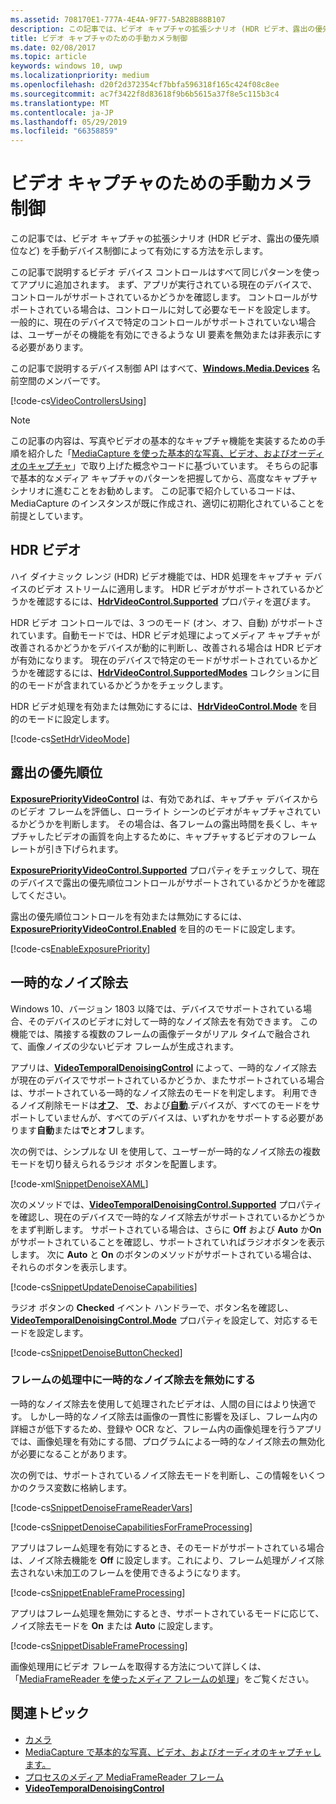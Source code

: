 ```yaml
---
ms.assetid: 708170E1-777A-4E4A-9F77-5AB28B88B107
description: この記事では、ビデオ キャプチャの拡張シナリオ (HDR ビデオ、露出の優先順位など) を手動デバイス制御によって有効にする方法を示します。
title: ビデオ キャプチャのための手動カメラ制御
ms.date: 02/08/2017
ms.topic: article
keywords: windows 10, uwp
ms.localizationpriority: medium
ms.openlocfilehash: d20f2d372354cf7bbfa596318f165c424f08c8ee
ms.sourcegitcommit: ac7f3422f8d83618f9b6b5615a37f8e5c115b3c4
ms.translationtype: MT
ms.contentlocale: ja-JP
ms.lasthandoff: 05/29/2019
ms.locfileid: "66358859"
---
```

# <a name="manual-camera-controls-for-video-capture"></a>ビデオ キャプチャのための手動カメラ制御



この記事では、ビデオ キャプチャの拡張シナリオ (HDR ビデオ、露出の優先順位など) を手動デバイス制御によって有効にする方法を示します。

この記事で説明するビデオ デバイス コントロールはすべて同じパターンを使ってアプリに追加されます。 まず、アプリが実行されている現在のデバイスで、コントロールがサポートされているかどうかを確認します。 コントロールがサポートされている場合は、コントロールに対して必要なモードを設定します。 一般的に、現在のデバイスで特定のコントロールがサポートされていない場合は、ユーザーがその機能を有効にできるような UI 要素を無効または非表示にする必要があります。

この記事で説明するデバイス制御 API はすべて、[**Windows.Media.Devices**](https://docs.microsoft.com/uwp/api/Windows.Media.Devices) 名前空間のメンバーです。

[!code-cs[VideoControllersUsing](./code/BasicMediaCaptureWin10/cs/MainPage.xaml.cs#SnippetVideoControllersUsing)]

> [!NOTE] 
> この記事の内容は、写真やビデオの基本的なキャプチャ機能を実装するための手順を紹介した「[MediaCapture を使った基本的な写真、ビデオ、およびオーディオのキャプチャ](basic-photo-video-and-audio-capture-with-MediaCapture.md)」で取り上げた概念やコードに基づいています。 そちらの記事で基本的なメディア キャプチャのパターンを把握してから、高度なキャプチャ シナリオに進むことをお勧めします。 この記事で紹介しているコードは、MediaCapture のインスタンスが既に作成され、適切に初期化されていることを前提としています。

## <a name="hdr-video"></a>HDR ビデオ

ハイ ダイナミック レンジ (HDR) ビデオ機能では、HDR 処理をキャプチャ デバイスのビデオ ストリームに適用します。 HDR ビデオがサポートされているかどうかを確認するには、[**HdrVideoControl.Supported**](https://docs.microsoft.com/uwp/api/windows.media.devices.hdrvideocontrol.supported) プロパティを選びます。

HDR ビデオ コントロールでは、3 つのモード (オン、オフ、自動) がサポートされています。自動モードでは、HDR ビデオ処理によってメディア キャプチャが改善されるかどうかをデバイスが動的に判断し、改善される場合は HDR ビデオが有効になります。 現在のデバイスで特定のモードがサポートされているかどうかを確認するには、[**HdrVideoControl.SupportedModes**](https://docs.microsoft.com/uwp/api/windows.media.devices.hdrvideocontrol.supportedmodes) コレクションに目的のモードが含まれているかどうかをチェックします。

HDR ビデオ処理を有効または無効にするには、[**HdrVideoControl.Mode**](https://docs.microsoft.com/uwp/api/windows.media.devices.hdrvideocontrol.mode) を目的のモードに設定します。

[!code-cs[SetHdrVideoMode](./code/BasicMediaCaptureWin10/cs/MainPage.xaml.cs#SnippetSetHdrVideoMode)]

## <a name="exposure-priority"></a>露出の優先順位

[  **ExposurePriorityVideoControl**](https://docs.microsoft.com/uwp/api/Windows.Media.Devices.ExposurePriorityVideoControl) は、有効であれば、キャプチャ デバイスからのビデオ フレームを評価し、ローライト シーンのビデオがキャプチャされているかどうかを判断します。 その場合は、各フレームの露出時間を長くし、キャプチャしたビデオの画質を向上するために、キャプチャするビデオのフレーム レートが引き下げられます。

[  **ExposurePriorityVideoControl.Supported**](https://docs.microsoft.com/uwp/api/windows.media.devices.exposurepriorityvideocontrol.supported) プロパティをチェックして、現在のデバイスで露出の優先順位コントロールがサポートされているかどうかを確認してください。

露出の優先順位コントロールを有効または無効にするには、[**ExposurePriorityVideoControl.Enabled**](https://docs.microsoft.com/uwp/api/windows.media.devices.exposurepriorityvideocontrol.enabled) を目的のモードに設定します。

[!code-cs[EnableExposurePriority](./code/BasicMediaCaptureWin10/cs/MainPage.xaml.cs#SnippetEnableExposurePriority)]

## <a name="temporal-denoising"></a>一時的なノイズ除去
Windows 10、バージョン 1803 以降では、デバイスでサポートされている場合、そのデバイスのビデオに対して一時的なノイズ除去を有効できます。 この機能では、隣接する複数のフレームの画像データがリアル タイムで融合されて、画像ノイズの少ないビデオ フレームが生成されます。

アプリは、[**VideoTemporalDenoisingControl**](https://docs.microsoft.com/uwp/api/windows.media.devices.videotemporaldenoisingcontrol) によって、一時的なノイズ除去が現在のデバイスでサポートされているかどうか、またサポートされている場合は、サポートされている一時的なノイズ除去のモードを判定します。 利用できるノイズ削除モードは[**オフ**](https://docs.microsoft.com/uwp/api/windows.media.devices.videotemporaldenoisingmode)、 [**で**](https://docs.microsoft.com/uwp/api/windows.media.devices.videotemporaldenoisingmode)、および[**自動**](https://docs.microsoft.com/uwp/api/windows.media.devices.videotemporaldenoisingmode).デバイスが、すべてのモードをサポートしていませんが、すべてのデバイスは、いずれかをサポートする必要があります**自動**または**で**と**オフ**します。

次の例では、シンプルな UI を使用して、ユーザーが一時的なノイズ除去の複数モードを切り替えられるラジオ ボタンを配置します。

[!code-xml[SnippetDenoiseXAML](./code/BasicMediaCaptureWin10/cs/MainPage.xaml#SnippetDenoiseXAML)]

次のメソッドでは、[**VideoTemporalDenoisingControl.Supported**](https://docs.microsoft.com/uwp/api/windows.media.devices.videotemporaldenoisingcontrol.supported) プロパティを確認し、現在のデバイスで一時的なノイズ除去がサポートされているかどうかをまず判断します。 サポートされている場合は、さらに **Off** および **Auto** か**On** がサポートされていることを確認し、サポートされていればラジオボタンを表示します。 次に **Auto** と **On** のボタンのメソッドがサポートされている場合は、それらのボタンを表示します。

[!code-cs[SnippetUpdateDenoiseCapabilities](./code/BasicMediaCaptureWin10/cs/MainPage.ManualControls.xaml.cs#SnippetUpdateDenoiseCapabilities)]

ラジオ ボタンの **Checked** イベント ハンドラーで、ボタン名を確認し、[**VideoTemporalDenoisingControl.Mode**](https://docs.microsoft.com/uwp/api/windows.media.devices.videotemporaldenoisingcontrol.mode) プロパティを設定して、対応するモードを設定します。

[!code-cs[SnippetDenoiseButtonChecked](./code/BasicMediaCaptureWin10/cs/MainPage.ManualControls.xaml.cs#SnippetDenoiseButtonChecked)]

### <a name="disabling-temporal-denoising-while-processing-frames"></a>フレームの処理中に一時的なノイズ除去を無効にする
一時的なノイズ除去を使用して処理されたビデオは、人間の目にはより快適です。 しかし一時的なノイズ除去は画像の一貫性に影響を及ぼし、フレーム内の詳細さが低下するため、登録や OCR など、フレーム内の画像処理を行うアプリでは、画像処理を有効にする間、プログラムによる一時的なノイズ除去の無効化が必要になることがあります。

次の例では、サポートされているノイズ除去モードを判断し、この情報をいくつかのクラス変数に格納します。

[!code-cs[SnippetDenoiseFrameReaderVars](./code/BasicMediaCaptureWin10/cs/MainPage.ManualControls.xaml.cs#SnippetDenoiseFrameReaderVars)]

[!code-cs[SnippetDenoiseCapabilitiesForFrameProcessing](./code/BasicMediaCaptureWin10/cs/MainPage.ManualControls.xaml.cs#SnippetDenoiseCapabilitiesForFrameProcessing)]

アプリはフレーム処理を有効にするとき、そのモードがサポートされている場合は、ノイズ除去機能を **Off** に設定します。これにより、フレーム処理がノイズ除去されない未加工のフレームを使用できるようになります。

[!code-cs[SnippetEnableFrameProcessing](./code/BasicMediaCaptureWin10/cs/MainPage.ManualControls.xaml.cs#SnippetEnableFrameProcessing)]

アプリはフレーム処理を無効にするとき、サポートされているモードに応じて、ノイズ除去モードを **On** または **Auto** に設定します。

[!code-cs[SnippetDisableFrameProcessing](./code/BasicMediaCaptureWin10/cs/MainPage.ManualControls.xaml.cs#SnippetDisableFrameProcessing)]

画像処理用にビデオ フレームを取得する方法について詳しくは、「[MediaFrameReader を使ったメディア フレームの処理](process-media-frames-with-mediaframereader.md)」をご覧ください。

## <a name="related-topics"></a>関連トピック

* [カメラ](camera.md)
* [MediaCapture で基本的な写真、ビデオ、およびオーディオのキャプチャします。](basic-photo-video-and-audio-capture-with-MediaCapture.md)
* [プロセスのメディア MediaFrameReader フレーム](process-media-frames-with-mediaframereader.md)
*  [**VideoTemporalDenoisingControl**](https://docs.microsoft.com/uwp/api/windows.media.devices.videotemporaldenoisingcontrol)
 




